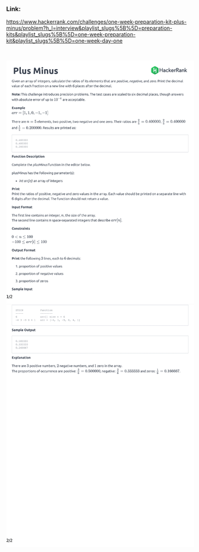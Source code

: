 ### Link:

https://www.hackerrank.com/challenges/one-week-preparation-kit-plus-minus/problem?h_l=interview&playlist_slugs%5B%5D=preparation-kits&playlist_slugs%5B%5D=one-week-preparation-kit&playlist_slugs%5B%5D=one-week-day-one

&nbsp;

![](one-week-preparation-kit-plus-minus-English-1.png)
![](one-week-preparation-kit-plus-minus-English-2.png)

